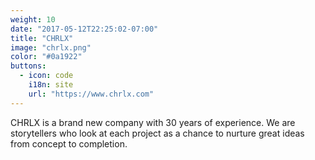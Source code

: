 ```yaml
---
weight: 10
date: "2017-05-12T22:25:02-07:00"
title: "CHRLX"
image: "chrlx.png"
color: "#0a1922"
buttons:
  - icon: code
    i18n: site
    url: "https://www.chrlx.com"
---
```


CHRLX is a brand new company with 30 years of experience. We are storytellers who look at each project as a chance to nurture great ideas from concept to completion.
